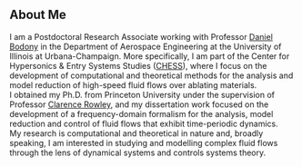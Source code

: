 ## About Me
I am a Postdoctoral Research Associate working with Professor [Daniel Bodony](http://acoustics.ae.illinois.edu/) in the Department of Aerospace Engineering at the University of Illinois at Urbana-Champaign.
More specifically, I am part of the Center for Hypersonics & Entry Systems Studies ([CHESS](https://chess.grainger.illinois.edu/)), where I focus on the development of computational and theoretical methods for the analysis and model reduction of high-speed fluid flows over ablating materials.
<br>
I obtained my Ph.D. from Princeton University under the supervision of Professor [Clarence Rowley](https://cwrowley.princeton.edu/), and my dissertation work focused on the development of a frequency-domain formalism for the analysis, model reduction and control of fluid flows that exhibit time-periodic dynamics.
<br>
My research is computational and theoretical in nature and, broadly speaking, I am interested in studying and modelling complex fluid flows through the lens of dynamical systems and controls systems theory.





